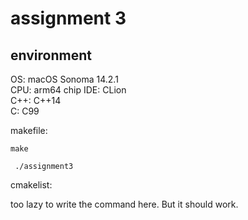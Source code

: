 # assignment 3


## environment
OS: macOS Sonoma 14.2.1  
CPU: arm64 chip
IDE: CLion  
C++: C++14    
C: C99


makefile:

``
make
``

``
./assignment3``


cmakelist:

too lazy to write the command here. But it should work.
